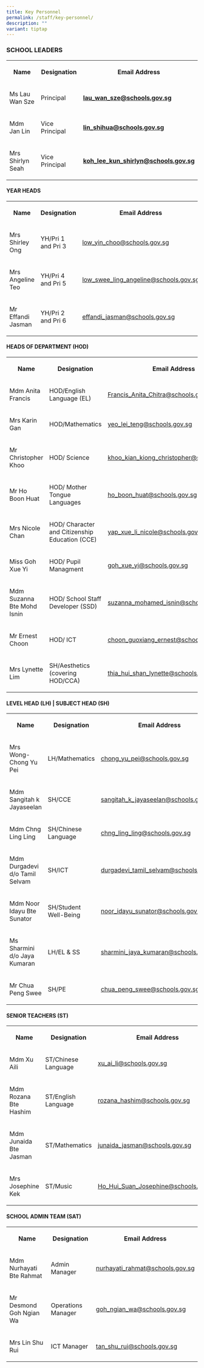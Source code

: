 ```yaml
---
title: Key Personnel
permalink: /staff/key-personnel/
description: ""
variant: tiptap
---
```

<h3><strong>SCHOOL LEADERS</strong></h3>
<table style="minWidth: 75px">
<colgroup>
<col>
<col>
<col>
</colgroup>
<tbody>
<tr>
<th rowspan="1" colspan="1">
<p><strong>Name</strong>
</p>
</th>
<th rowspan="1" colspan="1">
<p><strong>Designation</strong>
</p>
</th>
<th rowspan="1" colspan="1">
<p><strong>Email Address</strong>
</p>
</th>
</tr>
<tr>
<td rowspan="1" colspan="1">
<p>Ms Lau Wan Sze</p>
</td>
<td rowspan="1" colspan="1">
<p>Principal</p>
</td>
<td rowspan="1" colspan="1">
<p><strong><a href="mailto:lau_wan_sze@schools.gov.sg" rel="noopener noreferrer nofollow" target="_blank">lau_wan_sze@schools.gov.sg</a></strong>
</p>
</td>
</tr>
<tr>
<td rowspan="1" colspan="1">
<p>Mdm Jan Lin</p>
</td>
<td rowspan="1" colspan="1">
<p>Vice Principal</p>
</td>
<td rowspan="1" colspan="1">
<p><strong><a href="mailto:lin_shihua@schools.gov.sg" rel="noopener noreferrer nofollow" target="_blank">lin_shihua@schools.gov.sg</a></strong>
</p>
</td>
</tr>
<tr>
<td rowspan="1" colspan="1">
<p>Mrs Shirlyn Seah</p>
</td>
<td rowspan="1" colspan="1">
<p>Vice Principal</p>
</td>
<td rowspan="1" colspan="1">
<p><strong><a href="mailto:koh_lee_kun_shirlyn@schools.gov.sg" rel="noopener noreferrer nofollow" target="_blank">koh_lee_kun_shirlyn@schools.gov.sg</a></strong>
</p>
</td>
</tr>
</tbody>
</table>
<h4><strong>YEAR HEADS</strong></h4>
<table style="minWidth: 75px">
<colgroup>
<col>
<col>
<col>
</colgroup>
<tbody>
<tr>
<th rowspan="1" colspan="1">
<p><strong>Name</strong>
</p>
</th>
<th rowspan="1" colspan="1">
<p><strong>Designation</strong>
</p>
</th>
<th rowspan="1" colspan="1">
<p><strong>Email Address</strong>
</p>
</th>
</tr>
<tr>
<td rowspan="1" colspan="1">
<p>Mrs Shirley Ong</p>
</td>
<td rowspan="1" colspan="1">
<p>YH/Pri 1 and Pri 3</p>
</td>
<td rowspan="1" colspan="1">
<p><a href="mailto:low_yin_choo@schools.gov.sg" rel="noopener noreferrer nofollow" target="_blank">low_yin_choo@schools.gov.sg</a>
</p>
</td>
</tr>
<tr>
<td rowspan="1" colspan="1">
<p>Mrs Angeline Teo</p>
</td>
<td rowspan="1" colspan="1">
<p>YH/Pri 4 and Pri 5</p>
</td>
<td rowspan="1" colspan="1">
<p><a href="mailto:low_swee_ling_angeline@schools.gov.sg" rel="noopener noreferrer nofollow" target="_blank">low_swee_ling_angeline@schools.gov.sg</a>
</p>
</td>
</tr>
<tr>
<td rowspan="1" colspan="1">
<p>Mr Effandi Jasman</p>
</td>
<td rowspan="1" colspan="1">
<p>YH/Pri 2 and Pri 6</p>
</td>
<td rowspan="1" colspan="1">
<p><a href="mailto:effandi_jasman@schools.gov.sg" rel="noopener noreferrer nofollow" target="_blank">effandi_jasman@schools.gov.sg</a>
</p>
</td>
</tr>
</tbody>
</table>
<h4><strong>HEADS OF DEPARTMENT (HOD)</strong></h4>
<table style="minWidth: 75px">
<colgroup>
<col>
<col>
<col>
</colgroup>
<tbody>
<tr>
<th rowspan="1" colspan="1">
<p><strong>Name</strong>
</p>
</th>
<th rowspan="1" colspan="1">
<p><strong>Designation</strong>
</p>
</th>
<th rowspan="1" colspan="1">
<p><strong>Email Address</strong>
</p>
</th>
</tr>
<tr>
<td rowspan="1" colspan="1">
<p>Mdm Anita Francis</p>
</td>
<td rowspan="1" colspan="1">
<p>HOD/English Language (EL)</p>
</td>
<td rowspan="1" colspan="1">
<p><a href="mailto:Francis_Anita_Chitra@schools.gov.sg" rel="noopener noreferrer nofollow" target="_blank"><u>Francis_Anita_Chitra@schools.gov.sg</u></a>
</p>
</td>
</tr>
<tr>
<td rowspan="1" colspan="1">
<p>Mrs Karin Gan</p>
</td>
<td rowspan="1" colspan="1">
<p>HOD/Mathematics</p>
</td>
<td rowspan="1" colspan="1">
<p><a href="mailto:yeo_lei_teng@schools.gov.sg" rel="noopener noreferrer nofollow" target="_blank"><u>yeo_lei_teng@schools.gov.sg</u></a>
</p>
</td>
</tr>
<tr>
<td rowspan="1" colspan="1">
<p>Mr Christopher Khoo</p>
</td>
<td rowspan="1" colspan="1">
<p>HOD/ Science</p>
</td>
<td rowspan="1" colspan="1">
<p><a href="mailto:khoo_kian_kiong_christopher@schools.gov.sg" rel="noopener noreferrer nofollow" target="_blank"><u>khoo_kian_kiong_christopher@schools.gov.sg</u></a>
</p>
</td>
</tr>
<tr>
<td rowspan="1" colspan="1">
<p>Mr Ho Boon Huat</p>
</td>
<td rowspan="1" colspan="1">
<p>HOD/ Mother Tongue Languages</p>
</td>
<td rowspan="1" colspan="1">
<p><a href="mailto:ho_boon_huat@schools.gov.sg" rel="noopener noreferrer nofollow" target="_blank"><u>ho_boon_huat@schools.gov.sg</u></a>
</p>
</td>
</tr>
<tr>
<td rowspan="1" colspan="1">
<p>Mrs Nicole Chan</p>
</td>
<td rowspan="1" colspan="1">
<p>HOD/ Character and Citizenship Education (CCE)</p>
</td>
<td rowspan="1" colspan="1">
<p><a href="mailto:yap_xue_li_nicole@schools.gov.sg" rel="noopener noreferrer nofollow" target="_blank"><u>yap_xue_li_nicole@schools.gov.sg</u></a>
</p>
</td>
</tr>
<tr>
<td rowspan="1" colspan="1">
<p>Miss Goh Xue Yi</p>
</td>
<td rowspan="1" colspan="1">
<p>HOD/ Pupil Managment</p>
</td>
<td rowspan="1" colspan="1">
<p><a href="mailto:goh_xue_yi@schools.gov.sg" rel="noopener noreferrer nofollow" target="_blank"><u>goh_xue_yi@schools.gov.sg</u></a>
</p>
</td>
</tr>
<tr>
<td rowspan="1" colspan="1">
<p>Mdm Suzanna Bte Mohd Isnin</p>
</td>
<td rowspan="1" colspan="1">
<p>HOD/ School Staff Developer (SSD)</p>
</td>
<td rowspan="1" colspan="1">
<p><a href="mailto:suzanna_mohamed_isnin@schools.gov.sg" rel="noopener noreferrer nofollow" target="_blank"><u>suzanna_mohamed_isnin@schools.gov.sg</u></a>
</p>
</td>
</tr>
<tr>
<td rowspan="1" colspan="1">
<p>Mr Ernest Choon</p>
</td>
<td rowspan="1" colspan="1">
<p>HOD/ ICT</p>
</td>
<td rowspan="1" colspan="1">
<p><a href="mailto:choon_guoxiang_ernest@schools.gov.sg" rel="noopener noreferrer nofollow" target="_blank"><u>choon_guoxiang_ernest@schools.gov.sg</u></a>
</p>
</td>
</tr>
<tr>
<td rowspan="1" colspan="1">
<p>Mrs Lynette Lim</p>
</td>
<td rowspan="1" colspan="1">
<p>SH/Aesthetics (covering HOD/CCA)</p>
</td>
<td rowspan="1" colspan="1">
<p><a href="mailto:thia_hui_shan_lynette@schools.gov.sg" rel="noopener noreferrer nofollow" target="_blank"><u>thia_hui_shan_lynette@schools.gov.sg</u></a>
</p>
</td>
</tr>
</tbody>
</table>
<h4><strong>LEVEL HEAD (LH) | SUBJECT HEAD (SH)</strong></h4>
<table style="minWidth: 75px">
<colgroup>
<col>
<col>
<col>
</colgroup>
<tbody>
<tr>
<th rowspan="1" colspan="1">
<p><strong>Name</strong>
</p>
</th>
<th rowspan="1" colspan="1">
<p><strong>Designation</strong>
</p>
</th>
<th rowspan="1" colspan="1">
<p><strong>Email Address</strong>
</p>
</th>
</tr>
<tr>
<td rowspan="1" colspan="1">
<p>Mrs Wong-Chong Yu Pei</p>
</td>
<td rowspan="1" colspan="1">
<p>LH/Mathematics</p>
</td>
<td rowspan="1" colspan="1">
<p><a href="mailto:chong_yu_pei@schools.gov.sg" rel="noopener noreferrer nofollow" target="_blank"><u>chong_yu_pei@schools.gov.sg</u></a>
</p>
</td>
</tr>
<tr>
<td rowspan="1" colspan="1">
<p>Mdm Sangitah k Jayaseelan</p>
</td>
<td rowspan="1" colspan="1">
<p>SH/CCE</p>
</td>
<td rowspan="1" colspan="1">
<p><a href="mailto:sangitah_k_jayaseelan@schools.gov.sg" rel="noopener noreferrer nofollow" target="_blank"><u>sangitah_k_jayaseelan@schools.gov.sg</u></a>
</p>
</td>
</tr>
<tr>
<td rowspan="1" colspan="1">
<p>Mdm Chng Ling Ling</p>
</td>
<td rowspan="1" colspan="1">
<p>SH/Chinese Language</p>
</td>
<td rowspan="1" colspan="1">
<p><a href="mailto:chng_ling_ling@schools.gov.sg" rel="noopener noreferrer nofollow" target="_blank"><u>chng_ling_ling@schools.gov.sg</u></a>
</p>
</td>
</tr>
<tr>
<td rowspan="1" colspan="1">
<p>Mdm Durgadevi d/o Tamil Selvam</p>
</td>
<td rowspan="1" colspan="1">
<p>SH/ICT</p>
</td>
<td rowspan="1" colspan="1">
<p><a href="mailto:durgadevi_tamil_selvam@schools.gov.sg" rel="noopener noreferrer nofollow" target="_blank"><u>durgadevi_tamil_selvam@schools.gov.sg</u></a>
</p>
</td>
</tr>
<tr>
<td rowspan="1" colspan="1">
<p>Mdm Noor Idayu Bte Sunator</p>
</td>
<td rowspan="1" colspan="1">
<p>SH/Student Well-Being</p>
</td>
<td rowspan="1" colspan="1">
<p><a href="mailto:noor_idayu_sunator@schools.gov.sg" rel="noopener noreferrer nofollow" target="_blank"><u>noor_idayu_sunator@schools.gov.sg</u></a>
</p>
</td>
</tr>
<tr>
<td rowspan="1" colspan="1">
<p>Ms Sharmini d/o Jaya Kumaran</p>
</td>
<td rowspan="1" colspan="1">
<p>LH/EL &amp; SS</p>
</td>
<td rowspan="1" colspan="1">
<p><a href="mailto:sharmini_jaya_kumaran@schools.gov.sg" rel="noopener noreferrer nofollow" target="_blank"><u>sharmini_jaya_kumaran@schools.gov.sg</u></a>
</p>
</td>
</tr>
<tr>
<td rowspan="1" colspan="1">
<p>Mr Chua Peng Swee</p>
</td>
<td rowspan="1" colspan="1">
<p>SH/PE</p>
</td>
<td rowspan="1" colspan="1">
<p><a href="mailto:chua_peng_swee@schools.gov.sg" rel="noopener noreferrer nofollow" target="_blank"><u>chua_peng_swee@schools.gov.sg</u></a>
</p>
</td>
</tr>
</tbody>
</table>
<h4><strong>SENIOR TEACHERS (ST)</strong></h4>
<table style="minWidth: 75px">
<colgroup>
<col>
<col>
<col>
</colgroup>
<tbody>
<tr>
<th rowspan="1" colspan="1">
<p><strong>Name</strong>
</p>
</th>
<th rowspan="1" colspan="1">
<p><strong>Designation</strong>
</p>
</th>
<th rowspan="1" colspan="1">
<p><strong>Email Address</strong>
</p>
</th>
</tr>
<tr>
<td rowspan="1" colspan="1">
<p>Mdm Xu Aili</p>
</td>
<td rowspan="1" colspan="1">
<p>ST/Chinese Language</p>
</td>
<td rowspan="1" colspan="1">
<p><a href="mailto:xu_ai_li@schools.gov.sg" rel="noopener noreferrer nofollow" target="_blank"><u>xu_ai_li@schools.gov.sg</u></a>
</p>
</td>
</tr>
<tr>
<td rowspan="1" colspan="1">
<p>Mdm Rozana Bte Hashim</p>
</td>
<td rowspan="1" colspan="1">
<p>ST/English Language</p>
</td>
<td rowspan="1" colspan="1">
<p><a href="mailto:rozana_hashim@schools.gov.sg" rel="noopener noreferrer nofollow" target="_blank"><u>rozana_hashim@schools.gov.sg</u></a>
</p>
</td>
</tr>
<tr>
<td rowspan="1" colspan="1">
<p>Mdm Junaida Bte Jasman</p>
</td>
<td rowspan="1" colspan="1">
<p>ST/Mathematics</p>
</td>
<td rowspan="1" colspan="1">
<p><a href="mailto:junaida_jasman@schools.gov.sg" rel="noopener noreferrer nofollow" target="_blank"><u>junaida_jasman@schools.gov.sg</u></a>
</p>
</td>
</tr>
<tr>
<td rowspan="1" colspan="1">
<p>Mrs Josephine Kek</p>
</td>
<td rowspan="1" colspan="1">
<p>ST/Music</p>
</td>
<td rowspan="1" colspan="1">
<p><a href="mailto:Ho_Hui_Suan_Josephine@schools.gov.sg" rel="noopener noreferrer nofollow" target="_blank"><u>Ho_Hui_Suan_Josephine@schools.gov.sg</u></a>
</p>
</td>
</tr>
</tbody>
</table>
<h4><strong>SCHOOL ADMIN TEAM (SAT)</strong></h4>
<table style="minWidth: 75px">
<colgroup>
<col>
<col>
<col>
</colgroup>
<tbody>
<tr>
<th rowspan="1" colspan="1">
<p><strong>Name</strong>
</p>
</th>
<th rowspan="1" colspan="1">
<p><strong>Designation</strong>
</p>
</th>
<th rowspan="1" colspan="1">
<p><strong>Email Address</strong>
</p>
</th>
</tr>
<tr>
<td rowspan="1" colspan="1">
<p>Mdm Nurhayati Bte Rahmat</p>
</td>
<td rowspan="1" colspan="1">
<p>Admin Manager</p>
</td>
<td rowspan="1" colspan="1">
<p><a href="mailto:nurhayati_rahmat@schools.gov.sg" rel="noopener noreferrer nofollow" target="_blank"><u>nurhayati_rahmat@schools.gov.sg</u></a>
</p>
</td>
</tr>
<tr>
<td rowspan="1" colspan="1">
<p>Mr Desmond Goh Ngian Wa</p>
</td>
<td rowspan="1" colspan="1">
<p>Operations Manager</p>
</td>
<td rowspan="1" colspan="1">
<p><a href="mailto:goh_ngian_wa@schools.gov.sg" rel="noopener noreferrer nofollow" target="_blank"><u>goh_ngian_wa@schools.gov.sg</u></a>
</p>
</td>
</tr>
<tr>
<td rowspan="1" colspan="1">
<p>Mrs Lin Shu Rui</p>
</td>
<td rowspan="1" colspan="1">
<p>ICT Manager</p>
</td>
<td rowspan="1" colspan="1">
<p><a href="mailto:tan_shu_rui@schools.gov.sg" rel="noopener noreferrer nofollow" target="_blank"><u>tan_shu_rui@schools.gov.sg</u></a>
</p>
</td>
</tr>
</tbody>
</table>
<p></p>